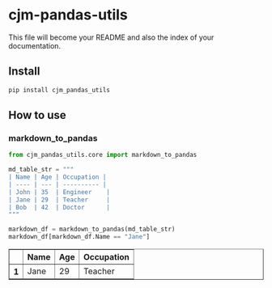 cjm-pandas-utils
================

<!-- WARNING: THIS FILE WAS AUTOGENERATED! DO NOT EDIT! -->

This file will become your README and also the index of your
documentation.

## Install

``` sh
pip install cjm_pandas_utils
```

## How to use

### markdown_to_pandas

``` python
from cjm_pandas_utils.core import markdown_to_pandas
```

``` python
md_table_str = """
| Name | Age | Occupation |
| ---- | --- | ---------- |
| John | 35  | Engineer    |
| Jane | 29  | Teacher     |
| Bob  | 42  | Doctor      |
"""
```

``` python
markdown_df = markdown_to_pandas(md_table_str)
markdown_df[markdown_df.Name == "Jane"]
```

<div>
<style scoped>
    .dataframe tbody tr th:only-of-type {
        vertical-align: middle;
    }

    .dataframe tbody tr th {
        vertical-align: top;
    }

    .dataframe thead th {
        text-align: right;
    }
</style>
<table border="1" class="dataframe">
  <thead>
    <tr style="text-align: right;">
      <th></th>
      <th>Name</th>
      <th>Age</th>
      <th>Occupation</th>
    </tr>
  </thead>
  <tbody>
    <tr>
      <th>1</th>
      <td>Jane</td>
      <td>29</td>
      <td>Teacher</td>
    </tr>
  </tbody>
</table>
</div>
